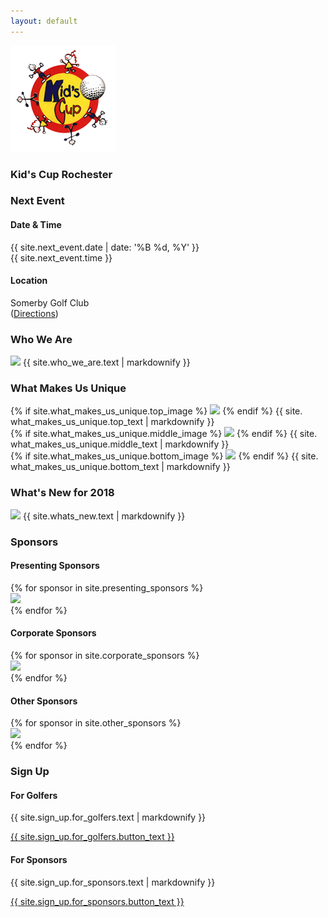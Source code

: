 ```yaml
---
layout: default
---
```


<section id="intro">
    <div class="background-image" style="background-image: url('{{ site.intro.image }}');"></div>
    <section id="intro-content">
        <img class="icon" src="assets/images/kids_cup_logo.png">
        <h1 class="title">Kid's Cup Rochester</h1>
    </section>
</section>
<section id="event-details" class="has-light-gray-background">
    <div class="container">
        <div class="item flex-100">
            <h3 class="is-center-aligned is-section-heading">Next Event</h3>
        </div>
        <div class="item flex-50 is-center-aligned">
            <span class="fa fa-calendar fa-2x is-icon"></span>
            <h4>Date & Time</h4>
            <p>
                {{ site.next_event.date | date: '%B %d, %Y' }}
                <br>
                {{ site.next_event.time }}
            </p>
        </div>
        <div class="item flex-50 is-center-aligned">
            <span class="fa fa-map-marker fa-2x is-icon"></span>
            <h4>Location</h4>
            <p>
                Somerby Golf Club
                <br>
                (<a href="{{ site.next_event.directions_url }}" target="_blank">Directions</a>)
            </p>
        </div>
    </div>
</section>
<section id="who-we-are">
    <div class="container">
        <div class="item flex-100">
            <h3 class="is-center-aligned is-section-heading">Who We Are</h3>
            <img class="is-floated-right" src="{{ site.who_we_are.image }}" />
            {{ site.who_we_are.text | markdownify }}
        </div>
    </div>
</section>
<section id="what-makes-us-unique" class="has-light-gray-background">
    <div class="container">
        <div class="item flex-100">
            <h3 class="is-center-aligned is-section-heading">What Makes Us Unique</h3>
            {% if site.what_makes_us_unique.top_image %}
                <img class="is-floated-left" src="{{ site.what_makes_us_unique.top_image }}" />
            {% endif %}
            {{ site. what_makes_us_unique.top_text | markdownify }}
        </div>
        <div class="item flex-100">
            {% if site.what_makes_us_unique.middle_image %}
                <img class="is-floated-right" src="{{ site.what_makes_us_unique.middle_image }}" />
            {% endif %}
            {{ site. what_makes_us_unique.middle_text | markdownify }}
        </div>
        <div class="item flex-100">
            {% if site.what_makes_us_unique.bottom_image %}
                <img class="is-floated-left" src="{{ site.what_makes_us_unique.bottom_image }}" />
            {% endif %}
            {{ site. what_makes_us_unique.bottom_text | markdownify }}
        </div>
    </div>
</section>
<section id="whats-new">
    <div class="container">
        <div class="item flex-100">
            <h3 class="is-center-aligned is-section-heading">What's New for 2018</h3>
            <img class="is-floated-right" src="{{ site.whats_new.image }}" />
            {{ site.whats_new.text | markdownify }}
        </div>
    </div>
</section>
<section id="sponsors" class="has-light-gray-background">
    <div class="container">
        <div class="item flex-100">
            <h3 class="is-center-aligned is-section-heading no-bottom-margin">Sponsors</h3>
        </div>
        <div class="item flex-100">
            <div class="container is-full-width has-centered-items has-no-padding">
                <div class="item flex-100">
                    <h4 class="is-center-aligned is-subsection-heading">Presenting Sponsors</h4>
                </div>
                {% for sponsor in site.presenting_sponsors %}
                    <div class="item flex-33 flex-50-tablet has-padding-two has-gutter has-centered-content has-white-background">
                        <a href="{{ sponsor.link}}" target="_blank" class="item-overlay-link"></a>
                        <img src="{{ sponsor.image }}" class="has-no-margins" />
                    </div>
                {% endfor %}
            </div>
        </div>
        <div class="item flex-100">
            <div class="container is-full-width has-centered-items has-no-padding">
                <div class="item flex-100">
                    <h4 class="is-center-aligned is-subsection-heading">Corporate Sponsors</h4>
                </div>
                {% for sponsor in site.corporate_sponsors %}
                    <div class="item flex-25 flex-33-tablet has-padding-two has-gutter has-centered-content has-white-background">
                        <a href="{{ sponsor.link}}" target="_blank" class="item-overlay-link"></a>
                        <img src="{{ sponsor.image }}" class="has-no-margins" />
                    </div>
                {% endfor %}
            </div>
        </div>
        <div class="item flex-100">
            <div class="container is-full-width has-centered-items has-no-padding">
                <div class="item flex-100">
                    <h4 class="is-center-aligned is-subsection-heading">Other Sponsors</h4>
                </div>
                {% for sponsor in site.other_sponsors %}
                    <div class="item flex-25 flex-33-tablet has-padding-two has-gutter has-centered-content has-white-background">
                        <a href="{{ sponsor.link}}" target="_blank" class="item-overlay-link"></a>
                        <img src="{{ sponsor.image }}" class="has-no-margins" />
                    </div>
                {% endfor %}
            </div>
        </div>
    </div>
</section>
<section id="sign-up">
    <div class="container">
        <div class="item flex-100">
            <h3 class="is-center-aligned is-section-heading">Sign Up</h3>
        </div>
        <div class="item flex-50 has-gutter is-center-aligned">
            <span class="fa fa-flag fa-2x is-icon"></span>
            <h4>For Golfers</h4>
            {{ site.sign_up.for_golfers.text | markdownify }}
            <p><a class="is-button" href="{{ site.sign_up.for_golfers.button_link }}" target="_blank">{{ site.sign_up.for_golfers.button_text }}</a></p>
        </div>
        <div class="item flex-50 has-gutter is-center-aligned">
            <span class="fa fa-handshake-o fa-2x is-icon"></span>
            <h4>For Sponsors</h4>
            {{ site.sign_up.for_sponsors.text | markdownify }}
            <p><a class="is-button" href="{{ site.sign_up.for_sponsors.button_link }}">{{ site.sign_up.for_sponsors.button_text }}</a></p>
        </div>
    </div>
</section>